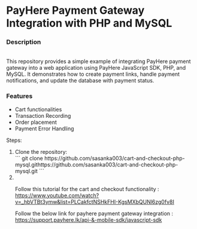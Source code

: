 # PayHere Payment Gateway Integration with PHP and MySQL
<h3>Description</h3><br>
This repository provides a simple example of integrating PayHere payment gateway into a web application using PayHere JavaScript SDK, PHP, and MySQL. It demonstrates how to create payment links, handle payment notifications, and update the database with payment status.
<br>
<h3>Features</h3>
<ul>
  <li>Cart functionalities</li>
  <li>Transaction Recording</li>
  <li>Order placement</li>
  <li>Payment Error Handling</li>
</ul>

Steps:
<ol>
  <li>Clone the repository:<br>
    ```
    git clone https://github.com/sasanka003/cart-and-checkout-php-mysql.githttps://github.com/sasanka003/cart-and-checkout-php-mysql.git
    ```
  </li>
  
  <li></li>

Follow this tutorial for the cart and checkout functionality : https://www.youtube.com/watch?v=_hbVTBt3ymw&list=PLCakfctNSHkFHI-KgsMXbQUNl6zg0fv8I

Follow the below link for payhere payment gateway integration : https://support.payhere.lk/api-&-mobile-sdk/javascript-sdk


